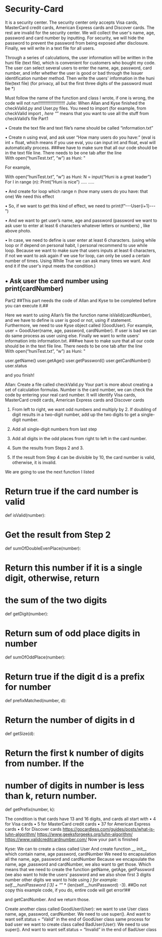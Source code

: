 # Security-Card

It is a security center. The security center only accepts Visa cards, MasterCard credit cards, American Express cards and Discover cards. The rest are invalid for the security center. We will collect the user's name, age, password and card number by inputting. For security, we will hide the password to prevent the password from being exposed after disclosure. Finally, we will write in a text file for all users.

Through a series of calculations, the user information will be written in the huni file (text file), which is convenient for customers who bought my code. The user can select several users to enter the name, age, password, card number, and infer whether the user is good or bad through the Issuer identification number method. Then write the users' information in the huni file(text file) (for privacy, all but the first three digits of the password must be *)

Must follow the name of the function and class I wrote, if one is wrong, the code will not run!!!!!!!!!!!!!!!!!!!!!!
Julie:
When Allan and Kyse finished the checkValid.py and User.py files. You need to import (for example, from checkValid import *, here “*” means that you want to use all the stuff from checkValid’s file
Part1 

•	Create the text file and text file’s name should be called “information.txt”  

•	Create n using eval, and ask user “How many users do you have:” (eval is int + float, which means if you use eval, you can input int and float, eval will automatically process. ###we have to make sure that all our code should be in the text file line. There needs to be one tab after the line   
With open(“huniTest.txt”, “w”) as Huni: " 

For example,

With open(“huniTest.txt”, “w”) as Huni:
N = input(“Huni is a great leader”)
For I in range (n):
  Print(“Huni is nice”)
  …..
      …..

•	And create for loop which range n (how many users do you have: that one) 
We need this effect
 
•	So, if we want to get this kind of effect, we need to print(f”---User{i+1}---")

•	And we want to get user’s name, age and password (password we want to ask user to enter at least 6 characters whatever letters or numbers) , like above photo. 

•	In case, we need to define is user enter at least 6 characters. (using while loop or if depend on personal habit, I personal recommend to use while loop. Because we want to make sure that users inputs at least 6 characters, if not we want to ask again if we use for loop, can only be used a certain number of times. Using While True we can ask many times we want. And end it if the user's input meets the condition.)

•	Ask user the card number using print(cardNumber)
---------------------------------------------------------------------------------------
Part2 
##This part needs the code of Allan and Kyse to be completed before you can execute it.##

Here we want to using Allan’s file the function name isValid(cardNumber), and we have to define is user is good or not, using if statement. Furthermore, we need to use Kyse object called (GoodUser). For example, user = GoodUser(name, age, password, cardNumber). If user is bad we can do same process as user using else.
Finally we want to write users’ information into information.txt. ###we have to make sure that all our code should be in the text file line. There needs to be one tab after the line   
 With open(“huniTest.txt”, “w”) as Huni: " 


 
user.getName()
user.getAge()
user.getPassword()
user.getCardNumber()
user.status

and you finish!

Allan:
Create a file called checkValid.py
Your part is more about creating a set of calculation formulas.
Number is the card number, we can check the code by entering your real card number. It will identify Visa cards, MasterCard credit cards, American Express cards and Discover cards

1.	From left to right, we want odd numbers and multiply by 2. If doubling of digit results in a two-digit number, add up the two digits to get a single-digit number.

2.	Add all single-digit numbers from last step

3.	Add all digits in the odd places from right to left in the card number.

4.	Sum the results from Steps 2 and 3.

5.	If the result from Step 4 can be divisible by 10, the card number is valid, otherwise, it is invalid.

We are going to use the next function I listed
# Return true if the card number is valid
def isValid(number):
# Get the result from Step 2
def sumOfDoubleEvenPlace(number):
# Return this number if it is a single digit, otherwise, return
# the sum of the two digits
def getDigit(number):
# Return sum of odd place digits in number
def sumOfOddPlace(number):
# Return true if the digit d is a prefix for number
def prefixMatched(number, d):
# Return the number of digits in d
def getSize(d):
# Return the first k number of digits from number. If the
# number of digits in number is less than k, return number.
def getPrefix(number, k):

The condition is that cards have 13 and 16 digits, and cards all start with
•	4 for Visa cards
•	5 for MasterCard credit cards
•	37 for American Express cards
•	6 for Discover cards
https://gocardless.com/guides/posts/what-is-luhn-algorithm/
https://www.geeksforgeeks.org/luhn-algorithm/
https://www.validcreditcardnumber.com/
Now your part is finished

Kyse:
We can to create a class called User
And create function __ init__ which contain name, age password, cardNumber
We need to encapsulation all the name, age, password and cardNumber
Because we encapsulate the name, age ,password and cardNumber, we also want to get those. 
Which means that we need to create the function getName, getAge, getPassword (we also want to hide the users’ password and we also show first 3 digits number other digits we want to hide using *) 
for example: self.__huniPassword [:3] + “*” * (len(self.__huniPassword) -3). ##Do not copy this example code, if you do, entire code will get error!##
 
and getCardNumber. And we return those.

Create another class called GoodUser(User):
we want to use User class name, age, password, cardNumber. 
We need to use super(). And want to want self.status = “Valid” in the end of GoodUser class
same process for bad user we want to create class called BadUser(User):
We need to use super(). And want to want self.status = “Invalid” in the end of BadUser class


